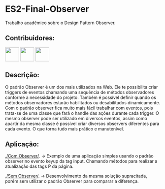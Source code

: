 # ES2-Final-Observer
Trabalho acadêmico sobre o Design Pattern Observer.

## Contribuidores:
<div>
<img src="https://github.com/GabrielCosta-Abap.png" width="45" height="45" style="max-width: 100%; display: inline-block;">
<img src="https://github.com/fantinels.png" width="45" height="45" style="max-width: 100%;">
<img src="https://github.com/Gabrielenfcunha.png" width="45" height="45" style="max-width: 100%;">
</div>

## Descrição:
O padrão Observer é um dos mais utilizados na Web. Ele te possibilita criar triggers de eventos chamando uma sequência de métodos observadores conforme a necessidade do projeto.
Também é possível definir quando os métodos observadores estarão habilitados ou desabilitados dinamicamente. Com o padrão observer fica muito mais fácil trabalhar com eventos, pois trata-se de uma classe que fará o handle das ações durante cada trigger. O mesmo observer pode ser utilizado em diversos eventos, assim como apartir da mesma classe é possível criar diversos observers diferentes para cada evento. O que torna tudo mais prático e manutenível. 

## Aplicação:
<a href="https://github.com/GabrielCosta-Abap/ES2-Final-Observer/tree/main/Com%20observer">./Com Observer/</a>. → Exemplo de uma aplicação simples usando o padrão observer no evento keyup da tag input. Chamando métodos para realizar a atualização das tags P da página.

<a href="https://github.com/GabrielCosta-Abap/ES2-Final-Observer/tree/main/Sem%20observer">./Sem Observer/</a>.  → Desenvolvimento da mesma solução supracitada, porém sem utilizar o padrão Observer para comparar a diferença.

